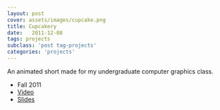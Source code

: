 ```yaml
---
layout: post
cover: assets/images/cupcake.png
title: Cupcakery
date:   2011-12-08
tags: projects
subclass: 'post tag-projects'
categories: 'projects'
---
```


An animated short made for my undergraduate computer graphics class.
- Fall 2011
- [Video](files/cupcakery.mp4)
- [Slides](files/cupcakery.pdf)